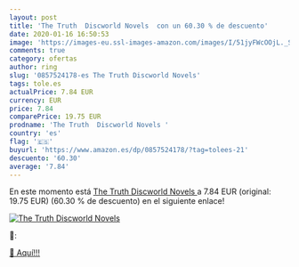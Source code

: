 ```yaml
---
layout: post
title: 'The Truth  Discworld Novels  con un 60.30 % de descuento'
date: 2020-01-16 16:50:53
image: 'https://images-eu.ssl-images-amazon.com/images/I/51jyFWcOOjL._SL200_.jpg'
comments: true
category: ofertas
author: ring
slug: '0857524178-es The Truth Discworld Novels'
tags: tole.es
actualPrice: 7.84 EUR
currency: EUR
price: 7.84
comparePrice: 19.75 EUR
prodname: 'The Truth  Discworld Novels '
country: 'es'
flag: '🇪🇸'
buyurl: 'https://www.amazon.es/dp/0857524178/?tag=tolees-21'
descuento: '60.30'
average: '7.84'
---
```


En este momento está [The Truth  Discworld Novels ](https://www.amazon.es/dp/0857524178/?tag=tolees-21) a 7.84 EUR (original: 19.75 EUR) (60.30 %  de descuento) en el siguiente enlace!

[![The Truth  Discworld Novels ](https://images-eu.ssl-images-amazon.com/images/I/51jyFWcOOjL._SL200_.jpg)](https://www.amazon.es/dp/0857524178/?tag=tolees-21)

🔎:


[🛒 Aquí!!!](https://www.amazon.es/dp/0857524178/?tag=tolees-21)
